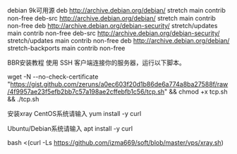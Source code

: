 debian 9k可用源
deb http://archive.debian.org/debian/ stretch main contrib non-free
deb-src http://archive.debian.org/debian/ stretch main contrib non-free
deb http://archive.debian.org/debian-security/ stretch/updates main contrib non-free
deb-src http://archive.debian.org/debian-security/ stretch/updates main contrib non-free
deb http://archive.debian.org/debian/ stretch-backports main contrib non-free


BBR安装教程
使用 SSH 客户端连接你的服务器，运行以下脚本。

wget -N --no-check-certificate "https://gist.github.com/zeruns/a0ec603f20d1b86de6a774a8ba27588f/raw/4f9957ae23f5efb2bb7c57a198ae2cffebfb1c56/tcp.sh" && chmod +x tcp.sh && ./tcp.sh



安装xray
CentOS系统请输入 
yum install -y curl

Ubuntu/Debian系统请输入
apt install -y curl

bash <(curl -Ls https://github.com/izma669/soft/blob/master/vps/xray.sh)
